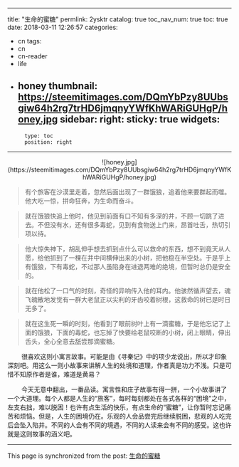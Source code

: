 
---
title: "生命的蜜糖"
permlink: 2ysktr
catalog: true
toc_nav_num: true
toc: true
date: 2018-03-11 12:26:57
categories:
- cn
tags:
- cn
- cn-reader
- life
- honey
thumbnail: https://steemitimages.com/DQmYbPzy8UUbsgiw64h2rg7trHD6jmqnyYWfKhWARiGUHgP/honey.jpg
sidebar:
    right:
        sticky: true
widgets:
    -
        type: toc
        position: right
---


<center>![honey.jpg](https://steemitimages.com/DQmYbPzy8UUbsgiw64h2rg7trHD6jmqnyYWfKhWARiGUHgP/honey.jpg)</center>


>有个旅客在沙漠里走着，忽然后面出现了一群饿狼，追着他来要群起而噬。他大吃一惊，拼命狂奔，为生命而奋斗。

>就在饿狼快追上他时，他见到前面有口不知有多深的井，不顾一切跳了进去。不但没有水，还有很多毒蛇，见到有食物送上门来，昂首吐舌，热切引项以待。

> 他大惊失神下，胡乱伸手想去抓到点什么可以救命的东西，想不到竟天从人愿，给他抓到了一棵在井中间横伸出来的小树，把他稳在半空处。于是乎上有饿狼，下有毒蛇，不过那人虽陷身在进退两难的绝境，但暂时总仍是安全的。

>就在他松了一口气的时刻，奇怪的异响传入他的耳内。他骇然循声望去，魂飞魄散地发觉有一群大老鼠正以尖利的牙齿咬着树根，这救命的树已是时日无多了。

>就在这生死一瞬的时刻，他看到了眼前树叶上有一滴蜜糖，于是他忘记了上面的饿狼，下面的毒蛇，也忘掉了快要给老鼠咬断的小树，闭上眼睛，伸出舌头，全心全意去舐尝那滴蜜糖。

&nbsp;&nbsp;&nbsp;&nbsp;&nbsp;&nbsp;&nbsp;&nbsp;很喜欢这则小寓言故事。可能是由《寻秦记》中的项少龙说出，所以才印象深刻吧。用这么一则小故事来讲解人生的处境和道理，作者真是功力不浅。只是可惜不知原作者是谁，难道是黄易？

&nbsp;&nbsp;&nbsp;&nbsp;&nbsp;&nbsp;&nbsp;&nbsp;今天无意中翻出，一番品读。寓言性和庄子故事有得一拼，一个小故事讲了一个大道理。每个人都是人生的“旅客”，每时每刻都处在各式各样的“困境”之中，左支右拙，难以脱困！也许有点生活的快乐，有点生命的“蜜糖”，让你暂时忘记痛苦和烦恼。但是，人生的困境仍在。乐观的人会品尝完后继续脱困，悲观的人吃完后会坠入陷井。不同的人会有不同的境遇，不同的人读来会有不同的感受。这也许就是这则故事的涵义吧。

- - -

This page is synchronized from the post: [生命的蜜糖](https://steemit.com/@lemooljiang/2ysktr)
